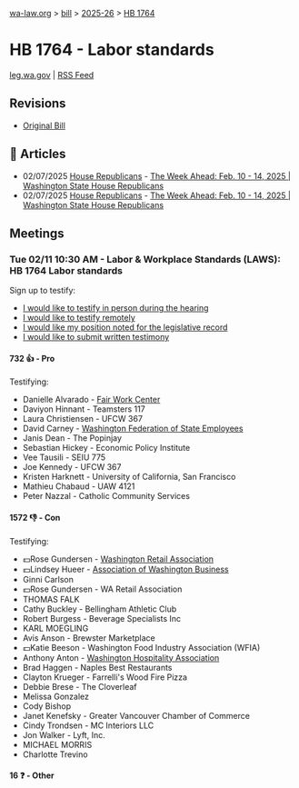 [wa-law.org](/) > [bill](/bill/) > [2025-26](/bill/2025-26/) > [HB 1764](/bill/2025-26/hb/1764/)

# HB 1764 - Labor standards
[leg.wa.gov](https://app.leg.wa.gov/billsummary?BillNumber=1764&Year=2025&Initiative=false) | [RSS Feed](./rss.xml)

## Revisions
* [Original Bill](1/)

## 📰 Articles
* 02/07/2025 [House Republicans](/org/house_republicans/) - [The Week Ahead: Feb. 10 - 14, 2025 | Washington State House Republicans](http://houserepublicans.wa.gov/week/the-week-ahead-feb-10-14-2025/#:~:text=HB%201747)
* 02/07/2025 [House Republicans](/org/house_republicans/) - [The Week Ahead: Feb. 10 - 14, 2025 | Washington State House Republicans](https://houserepublicans.wa.gov/week/the-week-ahead-feb-10-14-2025/#:~:text=HB%201747)

## Meetings
### Tue 02/11 10:30 AM - Labor & Workplace Standards (LAWS): HB 1764 Labor standards
Sign up to testify:
* [I would like to testify in person during the hearing](https://app.leg.wa.gov/csi/Testifier/Add?chamber=House&mId=32778&aId=163341&caId=25630&tId=1)
* [I would like to testify remotely](https://app.leg.wa.gov/csi/Testifier/Add?chamber=House&mId=32778&aId=163341&caId=25630&tId=2)
* [I would like my position noted for the legislative record](https://app.leg.wa.gov/csi/Testifier/Add?chamber=House&mId=32778&aId=163341&caId=25630&tId=3)
* [I would like to submit written testimony](https://app.leg.wa.gov/csi/Testifier/Add?chamber=House&mId=32778&aId=163341&caId=25630&tId=4)

#### 732 👍 - Pro
Testifying:
* Danielle Alvarado - [Fair Work Center](/org/fair_work_center/)
* Daviyon Hinnant - Teamsters 117
* Laura Christiensen - UFCW 367
* David Carney - [Washington Federation of State Employees](/org/washington_federation_of_state_employees/)
* Janis Dean - The Popinjay
* Sebastian Hickey - Economic Policy Institute
* Vee Tausili - SEIU 775
* Joe Kennedy - UFCW 367
* Kristen Harknett - University of California, San Francisco
* Mathieu Chabaud - UAW 4121
* Peter Nazzal - Catholic Community Services

#### 1572 👎 - Con
Testifying:
* 💵Rose Gundersen - [Washington Retail Association](/org/washington_retail_association/)
* 💵Lindsey Hueer - [Association of Washington Business](/org/association_of_washington_business/)
* Ginni Carlson
* 💵Rose Gundersen - WA Retail Association
* THOMAS FALK
* Cathy Buckley - Bellingham Athletic Club
* Robert Burgess - Beverage Specialists Inc
* KARL MOEGLING
* Avis Anson - Brewster Marketplace
* 💵Katie Beeson - Washington Food Industry Association (WFIA)
* Anthony Anton - [Washington Hospitality Association](/org/washington_hospitality_association/)
* Brad Haggen - Naples Best Restaurants
* Clayton Krueger - Farrelli's Wood Fire Pizza
* Debbie Brese - The Cloverleaf
* Melissa Gonzalez
* Cody Bishop
* Janet Kenefsky - Greater Vancouver Chamber of Commerce
* Cindy Trondsen - MC Interiors LLC
* Jon Walker - Lyft, Inc.
* MICHAEL MORRIS
* Charlotte Trevino

#### 16 ❓ - Other
